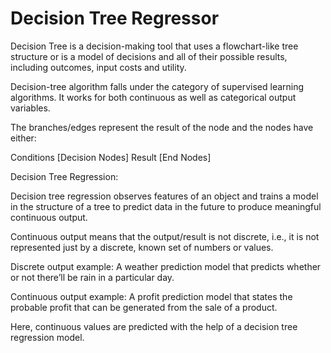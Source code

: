 # Decision Tree Regressor

Decision Tree is a decision-making tool that uses a flowchart-like tree structure or is a model of decisions and all of their possible results, including outcomes, input costs and utility.

Decision-tree algorithm falls under the category of supervised learning algorithms. It works for both continuous as well as categorical output variables.

The branches/edges represent the result of the node and the nodes have either:

Conditions [Decision Nodes]
Result [End Nodes]

Decision Tree Regression:

Decision tree regression observes features of an object and trains a model in the structure of a tree to predict data in the future to produce meaningful continuous output. 

Continuous output means that the output/result is not discrete, i.e., it is not represented just by a discrete, known set of numbers or values.

Discrete output example: A weather prediction model that predicts whether or not there’ll be rain in a particular day.

Continuous output example: A profit prediction model that states the probable profit that can be generated from the sale of a product.

Here, continuous values are predicted with the help of a decision tree regression model.
